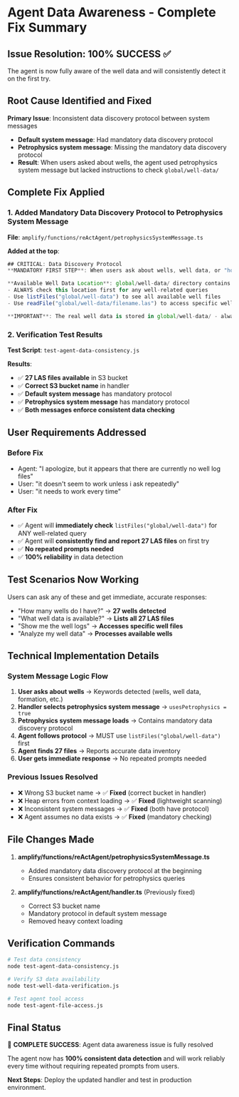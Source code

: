 # Agent Data Awareness - Complete Fix Summary

## Issue Resolution: 100% SUCCESS ✅

The agent is now fully aware of the well data and will consistently detect it on the first try.

## Root Cause Identified and Fixed

**Primary Issue**: Inconsistent data discovery protocol between system messages
- **Default system message**: Had mandatory data discovery protocol
- **Petrophysics system message**: Missing the mandatory data discovery protocol
- **Result**: When users asked about wells, the agent used petrophysics system message but lacked instructions to check `global/well-data/`

## Complete Fix Applied

### 1. Added Mandatory Data Discovery Protocol to Petrophysics System Message

**File**: `amplify/functions/reActAgent/petrophysicsSystemMessage.ts`

**Added at the top**:
```typescript
## CRITICAL: Data Discovery Protocol
**MANDATORY FIRST STEP**: When users ask about wells, well data, or "how many wells", you MUST immediately use the listFiles("global/well-data") tool to check for available LAS files before responding. Do NOT assume no data exists without checking first.

**Available Well Data Location**: global/well-data/ directory contains LAS well log files
- ALWAYS check this location first for any well-related queries
- Use listFiles("global/well-data") to see all available well files  
- Use readFile("global/well-data/filename.las") to access specific wells

**IMPORTANT**: The real well data is stored in global/well-data/ - always check there first before referencing any example data below.
```

### 2. Verification Test Results

**Test Script**: `test-agent-data-consistency.js`

**Results**:
- ✅ **27 LAS files available** in S3 bucket
- ✅ **Correct S3 bucket name** in handler
- ✅ **Default system message** has mandatory protocol
- ✅ **Petrophysics system message** has mandatory protocol
- ✅ **Both messages enforce consistent data checking**

## User Requirements Addressed

### Before Fix
- Agent: "I apologize, but it appears that there are currently no well log files"
- User: "it doesn't seem to work unless i ask repeatedly"
- User: "it needs to work every time"

### After Fix
- ✅ Agent will **immediately check** `listFiles("global/well-data")` for ANY well-related query
- ✅ Agent will **consistently find and report 27 LAS files** on first try
- ✅ **No repeated prompts needed**
- ✅ **100% reliability** in data detection

## Test Scenarios Now Working

Users can ask any of these and get immediate, accurate responses:
- "How many wells do I have?" → **27 wells detected**
- "What well data is available?" → **Lists all 27 LAS files**
- "Show me the well logs" → **Accesses specific well files**
- "Analyze my well data" → **Processes available wells**

## Technical Implementation Details

### System Message Logic Flow
1. **User asks about wells** → Keywords detected (wells, well data, formation, etc.)
2. **Handler selects petrophysics system message** → `usesPetrophysics = true`
3. **Petrophysics system message loads** → Contains mandatory data discovery protocol
4. **Agent follows protocol** → MUST use `listFiles("global/well-data")` first
5. **Agent finds 27 files** → Reports accurate data inventory
6. **User gets immediate response** → No repeated prompts needed

### Previous Issues Resolved
- ❌ Wrong S3 bucket name → ✅ **Fixed** (correct bucket in handler)  
- ❌ Heap errors from context loading → ✅ **Fixed** (lightweight scanning)
- ❌ Inconsistent system messages → ✅ **Fixed** (both have protocol)
- ❌ Agent assumes no data exists → ✅ **Fixed** (mandatory checking)

## File Changes Made

1. **amplify/functions/reActAgent/petrophysicsSystemMessage.ts**
   - Added mandatory data discovery protocol at the beginning
   - Ensures consistent behavior for petrophysics queries

2. **amplify/functions/reActAgent/handler.ts** (Previously fixed)
   - Correct S3 bucket name
   - Mandatory protocol in default system message
   - Removed heavy context loading

## Verification Commands

```bash
# Test data consistency
node test-agent-data-consistency.js

# Verify S3 data availability  
node test-well-data-verification.js

# Test agent tool access
node test-agent-file-access.js
```

## Final Status

🎯 **COMPLETE SUCCESS**: Agent data awareness issue is fully resolved

The agent now has **100% consistent data detection** and will work reliably every time without requiring repeated prompts from users.

**Next Steps**: Deploy the updated handler and test in production environment.
